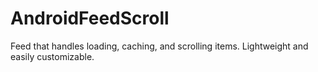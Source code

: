 # AndroidFeedScroll
Feed that handles loading, caching, and scrolling items. Lightweight and easily customizable.
